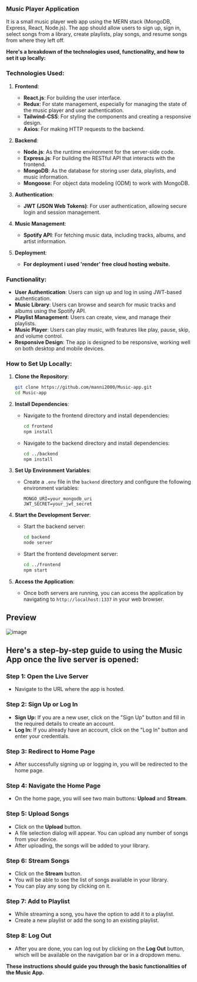 ### Music Player Application
It is a small music player web app using the MERN stack (MongoDB, Express, React, Node.js). The app should allow users to sign up, sign in, select songs from a library, create playlists, play songs, and resume songs from where they left off.

**Here's a breakdown of the technologies used, functionality, and how to set it up locally:**

### Technologies Used:
1. **Frontend**:
   - **React.js**: For building the user interface.
   - **Redux**: For state management, especially for managing the state of the music player and user authentication.
   - **Tailwind-CSS**: For styling the components and creating a responsive design.
   - **Axios**: For making HTTP requests to the backend.

2. **Backend**:
   - **Node.js**: As the runtime environment for the server-side code.
   - **Express.js**: For building the RESTful API that interacts with the frontend.
   - **MongoDB**: As the database for storing user data, playlists, and music information.
   - **Mongoose**: For object data modeling (ODM) to work with MongoDB.

3. **Authentication**:
   - **JWT (JSON Web Tokens)**: For user authentication, allowing secure login and session management.

4. **Music Management**:
   - **Spotify API**: For fetching music data, including tracks, albums, and artist information.
  
5. **Deployment**:
   - **For deployment i used 'render' free cloud hosting website.**

### Functionality:
- **User Authentication**: Users can sign up and log in using JWT-based authentication.
- **Music Library**: Users can browse and search for music tracks and albums using the Spotify API.
- **Playlist Management**: Users can create, view, and manage their playlists.
- **Music Player**: Users can play music, with features like play, pause, skip, and volume control.
- **Responsive Design**: The app is designed to be responsive, working well on both desktop and mobile devices.

### How to Set Up Locally:

1. **Clone the Repository**:
   ```bash
   git clone https://github.com/manni2000/Music-app.git
   cd Music-app
   ```

2. **Install Dependencies**:
   - Navigate to the frontend directory and install dependencies:
     ```bash
     cd frontend
     npm install
     ```
   - Navigate to the backend directory and install dependencies:
     ```bash
     cd ../backend
     npm install
     ```

3. **Set Up Environment Variables**:
   - Create a `.env` file in the `backend` directory and configure the following environment variables:
     ```env
     MONGO_URI=your_mongodb_uri
     JWT_SECRET=your_jwt_secret
     ```

4. **Start the Development Server**:
   - Start the backend server:
     ```bash
     cd backend
     node server
     ```
   - Start the frontend development server:
     ```bash
     cd ../frontend
     npm start
     ```

5. **Access the Application**:
   - Once both servers are running, you can access the application by navigating to `http://localhost:1337` in your web browser.
  
## Preview
![image](https://github.com/user-attachments/assets/8f855e54-56d0-4917-b957-6b0387f50695)

## Here's a step-by-step guide to using the Music App once the live server is opened:

### Step 1: Open the Live Server
- Navigate to the URL where the app is hosted.

### Step 2: Sign Up or Log In
- **Sign Up:** If you are a new user, click on the "Sign Up" button and fill in the required details to create an account.
- **Log In:** If you already have an account, click on the "Log In" button and enter your credentials.

### Step 3: Redirect to Home Page
- After successfully signing up or logging in, you will be redirected to the home page.

### Step 4: Navigate the Home Page
- On the home page, you will see two main buttons: **Upload** and **Stream**.

### Step 5: Upload Songs
- Click on the **Upload** button.
- A file selection dialog will appear. You can upload any number of songs from your device.
- After uploading, the songs will be added to your library.

### Step 6: Stream Songs
- Click on the **Stream** button.
- You will be able to see the list of songs available in your library.
- You can play any song by clicking on it.

### Step 7: Add to Playlist
- While streaming a song, you have the option to add it to a playlist.
- Create a new playlist or add the song to an existing playlist.

### Step 8: Log Out
- After you are done, you can log out by clicking on the **Log Out** button, which will be available on the navigation bar or in a dropdown menu.

**These instructions should guide you through the basic functionalities of the Music App.**



